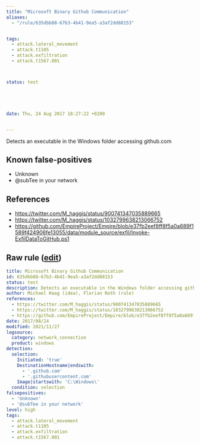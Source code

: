 ```yaml
---
title: "Microsoft Binary Github Communication"
aliases:
  - "/rule/635dbb88-67b3-4b41-9ea5-a3af2dd88153"


tags:
  - attack.lateral_movement
  - attack.t1105
  - attack.exfiltration
  - attack.t1567.001



status: test





date: Thu, 24 Aug 2017 18:27:22 +0200


---
```


Detects an executable in the Windows folder accessing github.com

<!--more-->


## Known false-positives

* Unknown
* @subTee in your network



## References

* https://twitter.com/M_haggis/status/900741347035889665
* https://twitter.com/M_haggis/status/1032799638213066752
* https://github.com/EmpireProject/Empire/blob/e37fb2eef8ff8f5a0a689f1589f424906fe13055/data/module_source/exfil/Invoke-ExfilDataToGitHub.ps1


## Raw rule ([edit](https://github.com/SigmaHQ/sigma/edit/master/rules/windows/network_connection/net_connection_win_binary_github_com.yml))
```yaml
title: Microsoft Binary Github Communication
id: 635dbb88-67b3-4b41-9ea5-a3af2dd88153
status: test
description: Detects an executable in the Windows folder accessing github.com
author: Michael Haag (idea), Florian Roth (rule)
references:
  - https://twitter.com/M_haggis/status/900741347035889665
  - https://twitter.com/M_haggis/status/1032799638213066752
  - https://github.com/EmpireProject/Empire/blob/e37fb2eef8ff8f5a0a689f1589f424906fe13055/data/module_source/exfil/Invoke-ExfilDataToGitHub.ps1
date: 2017/08/24
modified: 2021/11/27
logsource:
  category: network_connection
  product: windows
detection:
  selection:
    Initiated: 'true'
    DestinationHostname|endswith:
      - '.github.com'
      - '.githubusercontent.com'
    Image|startswith: 'C:\Windows\'
  condition: selection
falsepositives:
  - 'Unknown'
  - '@subTee in your network'
level: high
tags:
  - attack.lateral_movement
  - attack.t1105
  - attack.exfiltration
  - attack.t1567.001

```
